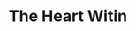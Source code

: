 ---
pid: llb42
title: The Heart Witin
location_transcription: Sth Broad
coordinates: "[-75.17112, 39.917927]"
zipcode: '19028'
gen_neighborhood: 
neighborhood: 
outside_phl: 'Edgemont PA '
age: '19'
age_range: 13-19
instagram: 
image_file_name: llb_42.jpg
proposal_transcription: |-
  A collage of different art mediums + tools (Instruments, Paintbrushes, Pencil, Paint, Music Notes, etc.)

  Preferably stacked up to create a tower. Use as much color as possible.

  As I have grown I've realized Philly is the best place for art. It is a part of the cities soul.
topic: 
topic_summary: 0, 0
type: Conceptual,Sculpture Statue
keywords_other: 
credit: Asia Blackshear
image_labels: 
twitter: 
facebook: 
permalink: "/monuments/llb42/"
layout: item-page
---